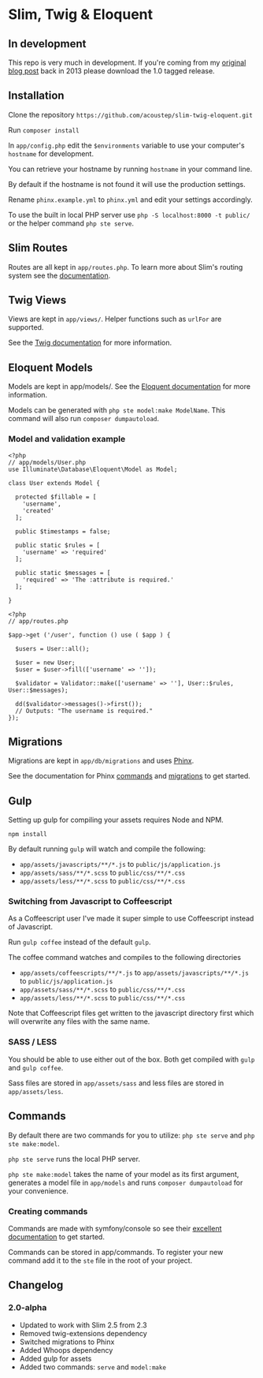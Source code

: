 # Slim, Twig & Eloquent

## In development

This repo is very much in development.  If you're coming from my [original blog post](http://fullstackstanley.com/read/using-eloquent-twig-and-slim-php) back in 2013 please download the 1.0 tagged release.

## Installation

Clone the repository ```https://github.com/acoustep/slim-twig-eloquent.git```

Run ```composer install```

In ```app/config.php``` edit the ```$environments``` variable to use your computer's ```hostname``` for development.  

You can retrieve your hostname by running ```hostname``` in your command line.

By default if the hostname is not found it will use the production settings.

Rename ```phinx.example.yml``` to ```phinx.yml``` and edit your settings accordingly.

To use the built in local PHP server use ```php -S localhost:8000 -t public/``` or the helper command ```php ste serve```.

## Slim Routes

Routes are all kept in ```app/routes.php```. To learn more about Slim's routing system see the [documentation](http://docs.slimframework.com/).

## Twig Views

Views are kept in ```app/views/```. Helper functions such as ```urlFor``` are supported. 

See the [Twig documentation](http://twig.sensiolabs.org/documentation) for more information.

## Eloquent Models

Models are kept in app/models/.  See the [Eloquent documentation](http://laravel.com/docs/4.2/eloquent) for more information.

Models can be generated with ```php ste model:make ModelName```. This command will also run ```composer dumpautoload```.

### Model and validation example

```
<?php
// app/models/User.php
use Illuminate\Database\Eloquent\Model as Model;

class User extends Model {

  protected $fillable = [
    'username',
    'created'
  ];

  public $timestamps = false;

  public static $rules = [
    'username' => 'required'
  ];

  public static $messages = [
    'required' => 'The :attribute is required.'
  ];

}
```

```
<?php
// app/routes.php

$app->get ('/user', function () use ( $app ) {

  $users = User::all();

  $user = new User;
  $user = $user->fill(['username' => '']);

  $validator = Validator::make(['username' => ''], User::$rules, User::$messages);

  dd($validator->messages()->first());
  // Outputs: "The username is required."
});

```

## Migrations

Migrations are kept in ```app/db/migrations``` and uses [Phinx](https://github.com/robmorgan/phinx).

See the documentation for Phinx [commands](http://docs.phinx.org/en/latest/commands.html) and [migrations](http://docs.phinx.org/en/latest/commands.html#the-migrate-command) to get started.

## Gulp

Setting up gulp for compiling your assets requires Node and NPM.

```npm install```

By default running ```gulp``` will watch and compile the following:

* ```app/assets/javascripts/**/*.js``` to ```public/js/application.js```
* ```app/assets/sass/**/*.scss``` to ```public/css/**/*.css```
* ```app/assets/less/**/*.scss``` to ```public/css/**/*.css```

### Switching from Javascript to Coffeescript

As a Coffeescript user I've made it super simple to use Coffeescript instead of Javascript.

Run ```gulp coffee``` instead of the default ```gulp```.

The coffee command watches and compiles to the following directories

* ```app/assets/coffeescripts/**/*.js``` to ```app/assets/javascripts/**/*.js``` to ```public/js/application.js```
* ```app/assets/sass/**/*.scss``` to ```public/css/**/*.css```
* ```app/assets/less/**/*.scss``` to ```public/css/**/*.css```

Note that Coffeescript files get written to the javascript directory first which will overwrite any files with the same name.

### SASS / LESS

You should be able to use either out of the box.  Both get compiled with ```gulp``` and ```gulp coffee```.

Sass files are stored in ```app/assets/sass``` and less files are stored in ```app/assets/less```.

## Commands

By default there are two commands for you to utilize: ```php ste serve``` and ```php ste make:model```.

``php ste serve`` runs the local PHP server.

```php ste make:model``` takes the name of your model as its first argument, generates a model file in ```app/models``` and runs ```composer dumpautoload``` for your convenience.

### Creating commands

Commands are made with symfony/console so see their [excellent documentation](http://symfony.com/doc/current/components/console/introduction.html) to get started.

Commands can be stored in app/commands.  To register your new command add it to the ```ste``` file in the root of your project.

## Changelog

### 2.0-alpha

* Updated to work with Slim 2.5 from 2.3
* Removed twig-extensions dependency
* Switched migrations to Phinx
* Added Whoops dependency
* Added gulp for assets
* Added two commands: ```serve``` and ```model:make```
